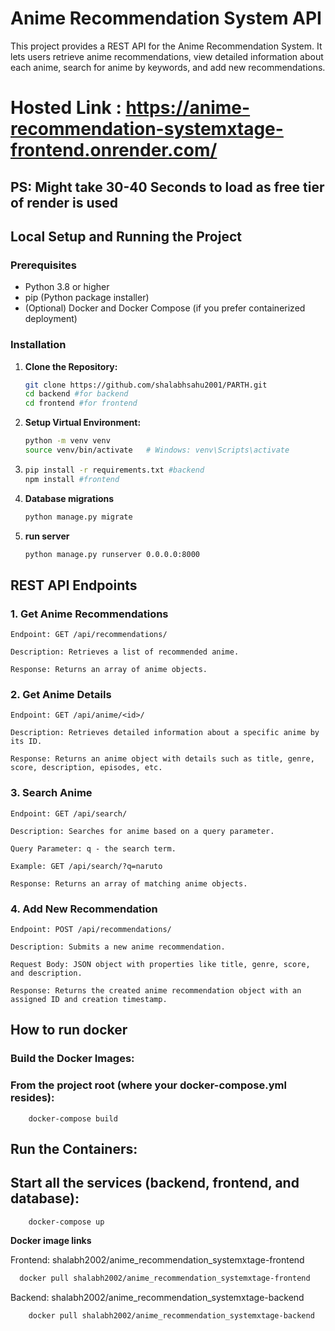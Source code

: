# Anime Recommendation System API

This project provides a REST API for the Anime Recommendation System. It lets users retrieve anime recommendations, view detailed information about each anime, search for anime by keywords, and add new recommendations.

# Hosted Link : https://anime-recommendation-systemxtage-frontend.onrender.com/

## PS: Might take 30-40 Seconds to load as free tier of render is used 

## Local Setup and Running the Project

### Prerequisites

- Python 3.8 or higher
- pip (Python package installer)
- (Optional) Docker and Docker Compose (if you prefer containerized deployment)

### Installation

1. **Clone the Repository:**

   ```bash
   git clone https://github.com/shalabhsahu2001/PARTH.git
   cd backend #for backend
   cd frontend #for frontend

2. **Setup Virtual Environment:**
    ```bash
    python -m venv venv
    source venv/bin/activate   # Windows: venv\Scripts\activate

3. 
    ```bash
    pip install -r requirements.txt #backend
    npm install #frontend

4. **Database migrations**
    ```bash
    python manage.py migrate

5. **run server**
    ```bash
    python manage.py runserver 0.0.0.0:8000

## REST API Endpoints

### 1. Get Anime Recommendations
    Endpoint: GET /api/recommendations/

    Description: Retrieves a list of recommended anime.

    Response: Returns an array of anime objects.

### 2. Get Anime Details
    Endpoint: GET /api/anime/<id>/

    Description: Retrieves detailed information about a specific anime by its ID.

    Response: Returns an anime object with details such as title, genre, score, description, episodes, etc.


### 3. Search Anime

    Endpoint: GET /api/search/

    Description: Searches for anime based on a query parameter.

    Query Parameter: q - the search term.

    Example: GET /api/search/?q=naruto

    Response: Returns an array of matching anime objects.

### 4. Add New Recommendation
    Endpoint: POST /api/recommendations/

    Description: Submits a new anime recommendation.

    Request Body: JSON object with properties like title, genre, score, and description.

    Response: Returns the created anime recommendation object with an assigned ID and creation timestamp.

## How to run docker

### Build the Docker Images:
### From the project root (where your docker-compose.yml resides):
        docker-compose build

## Run the Containers:
## Start all the services (backend, frontend, and database):
        docker-compose up

**Docker image links**

Frontend: shalabh2002/anime_recommendation_systemxtage-frontend 
```bash
  docker pull shalabh2002/anime_recommendation_systemxtage-frontend
```
Backend: shalabh2002/anime_recommendation_systemxtage-backend
```bash
    docker pull shalabh2002/anime_recommendation_systemxtage-backend
```






